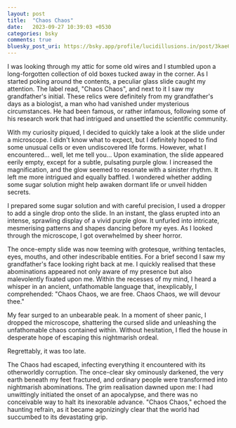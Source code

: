 ```yaml
---
layout: post
title:  "Chaos Chaos"
date:   2023-09-27 10:39:03 +0530
categories: bsky
comments: true
bluesky_post_uri: https://bsky.app/profile/lucidillusions.in/post/3kae6fwmpkq23
---
```


I was looking through my attic for some old wires and I stumbled upon a long-forgotten collection of old boxes tucked away in the corner. As I started poking around the contents, a peculiar glass slide caught my attention. The label read, "Chaos Chaos", and next to it I saw my grandfather's initial. These relics were definitely from my grandfather's days as a biologist, a man who had vanished under mysterious circumstances. He had been famous, or rather infamous, following some of his research work that had intrigued and unsettled the scientific community.

With my curiosity piqued, I decided to quickly take a look at the slide under a microscope. I didn't know what to expect, but I definitely hoped to find some unusual cells or even undiscovered life forms. However, what I encountered... well, let me tell you... Upon examination, the slide appeared eerily empty, except for a subtle, pulsating purple glow. I increased the magnification, and the glow seemed to resonate with a sinister rhythm. It left me more intrigued and equally baffled. I wondered whether adding some sugar solution might help awaken dormant life or unveil hidden secrets.

I prepared some sugar solution and with careful precision, I used a dropper to add a single drop onto the slide. In an instant, the glass erupted into an intense, sprawling display of a vivid purple glow. It unfurled into intricate, mesmerising patterns and shapes dancing before my eyes. As I looked through the microscope, I got overwhelmed by sheer horror.

The once-empty slide was now teeming with grotesque, writhing tentacles, eyes, mouths, and other indescribable entities. For a brief second I saw my grandfather's face looking right back at me. I quickly realised that these abominations appeared not only aware of my presence but also malevolently fixated upon me. Within the recesses of my mind, I heard a whisper in an ancient, unfathomable language that, inexplicably, I comprehended: "Chaos Chaos, we are free. Chaos Chaos, we will devour thee."

My fear surged to an unbearable peak. In a moment of sheer panic, I dropped the microscope, shattering the cursed slide and unleashing the unfathomable chaos contained within. Without hesitation, I fled the house in desperate hope of escaping this nightmarish ordeal.

Regrettably, it was too late.

The Chaos had escaped, infecting everything it encountered with its otherworldly corruption. The once-clear sky ominously darkened, the very earth beneath my feet fractured, and ordinary people were transformed into nightmarish abominations. The grim realisation dawned upon me: I had unwittingly initiated the onset of an apocalypse, and there was no conceivable way to halt its inexorable advance. "Chaos Chaos," echoed the haunting refrain, as it became agonizingly clear that the world had succumbed to its devastating grip.
